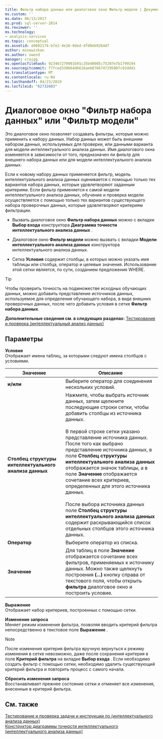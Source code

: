 ```yaml
---
title: Фильтр набора данных или диалоговое окно Фильтр модели | Документация Майкрософт
ms.custom: ''
ms.date: 06/13/2017
ms.prod: sql-server-2014
ms.reviewer: ''
ms.technology:
- analysis-services
ms.topic: conceptual
ms.assetid: a9602174-b7e2-4e16-8ded-dfd8eb9264d7
author: minewiskan
ms.author: owend
manager: craigg
ms.openlocfilehash: 923467270901b91c35b40005c75207e7b1799194
ms.sourcegitcommit: f7fced330b64d6616aeb8766747295807c92dd41
ms.translationtype: MT
ms.contentlocale: ru-RU
ms.lasthandoff: 04/23/2019
ms.locfileid: "62732603"
---
```

# <a name="data-set-filter-or-model-filter-dialog-box"></a>Диалоговое окно "Фильтр набора данных" или "Фильтр модели"
  Это диалоговое окно позволяет создавать фильтры, которые можно применить к набору данных.  Набор данных может быть внешним набором данных, используемых для проверки, или данными варианта для модели интеллектуального анализа данных. Имя диалогового окна изменяется в зависимости от того, предназначен ли фильтр для внешнего набора данных или для модели интеллектуального анализа данных.  
  
 Если к новому набору данных применяется фильтр, модель интеллектуального анализа данных оценивается с помощью только тех вариантов набора данных, которые удовлетворяют заданным критериям. Если фильтр применяется к самой модели интеллектуального анализа данных, обучение и проверка модели осуществляется с помощью только тех вариантов существующего набора проверочных данных, которые удовлетворяют критериям фильтрации.  
  
-   Вызвать диалоговое окно **Фильтр набора данных** можно с вкладки **Выбор входа** конструктора **Диаграмма точности интеллектуального анализа данных** .  
  
-   Диалоговое окно **Фильтр модели** можно вызвать с вкладки **Модели интеллектуального анализа данных** конструктора интеллектуального анализа данных.  
  
-   Сетка **Условия** содержит столбцы, в которых можно указать имя таблицы или столбца, оператор и целевые значения. Использование этой сетки является, по сути, созданием предложения WHERE.  
  
> [!TIP]  
>  Чтобы проверить точность на подмножестве исходных обучающих данных, можно добавить представление источников данных, используемое для определения обучающего набора, в виде внешних проверочных данных, после чего добавить условия в сетке **Фильтр набора данных**.  
  
 **Дополнительные сведения см. в следующих разделах:** [Тестирование и проверка (интеллектуальный анализ данных)](data-mining/testing-and-validation-data-mining.md)  
  
## <a name="options"></a>Параметры  
 **Условия**  
 Отображает имена таблиц, за которыми следуют имена столбцов с условиями.  
  
|Значение|Описание|  
|-----------|-----------------|  
|**и/или**|Выберите оператор для соединения нескольких условий.|  
|**Столбец структуры интеллектуального анализа данных**|Нажмите, чтобы выбрать источник данных, затем щелкните последующие строки сетки, чтобы добавить столбцы из источника данных.<br /><br /> В первой строке сетки указано представление источника данных. После того как выбрано представление источника данных, в поле **Столбец структуры интеллектуального анализа данных** отображается значок таблицы, а в поле **Значение** отображается сочетание всех критериев, определенных для этого источника данных.<br /><br /> После выбора источника данных поле **Столбец структуры интеллектуального анализа данных** содержит раскрывающийся список отдельных столбцов этого источника данных.|  
|**Оператор**|Выберите оператор из списка.|  
|**Значение**|Для таблиц в поле **Значение** отображается сочетание всех фильтров, применяемых к источнику данных. Можно также щелкнуть построения **(...)**  кнопку справа от текстового поля, чтобы открыть **фильтра** диалоговое окно и построить условие.|  
  
 **Выражение**  
 Отображает набор критериев, построенных с помощью сетки.  
  
 **Изменение запроса**  
 Меняет режим изменения фильтра, позволяя вводить критерий фильтра непосредственно в текстовое поле **Выражение** .  
  
> [!NOTE]  
>  После изменения критерия фильтра вручную вернуться к режиму изменения в сетке невозможно, даже после сохранения критерия в поле **Критерий фильтра** на вкладке **Выбор входа** . Если необходимо создать фильтр с помощью сетки, необходимо удалить существующий критерий фильтра и повторить процесс с самого начала.  
  
 **Сбросить изменения запроса**  
 Восстанавливает прежнее состояние сетки и отменяет все изменения, внесенные в критерий фильтра.  
  
## <a name="see-also"></a>См. также  
 [Тестирование и проверка задачи и инструкции по &#40;интеллектуального анализа данных&#41;](data-mining/testing-and-validation-tasks-and-how-tos-data-mining.md)   
 [Конструктор диаграммы точности интеллектуального &#40;интеллектуального анализа данных&#41;](mining-accuracy-chart-designer-data-mining.md)  
  
  
